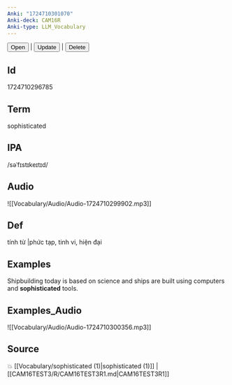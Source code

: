 ```yaml
---
Anki: "1724710301070"
Anki-deck: CAM16R
Anki-type: LLM_Vocabulary
---
```

<button class="anki-btn-open">Open</button> | <button class="anki-btn-update">Update</button> | <button class="anki-btn-delete">Delete</button>

## Id
1724710296785
## Term
sophisticated
## IPA
 /səˈfɪstɪkeɪtɪd/
## Audio
 ![[Vocabulary/Audio/Audio-1724710299902.mp3]]

## Def
 tính từ |phức tạp, tinh vi, hiện đại 
## Examples
Shipbuilding today is based on science and ships are built using computers and **sophisticated** tools.

## Examples_Audio
![[Vocabulary/Audio/Audio-1724710300356.mp3]]
## Source
💥 [[Vocabulary/sophisticated (1)|sophisticated (1)]] |  [[CAM16TEST3/R/CAM16TEST3R1.md|CAM16TEST3R1]]
